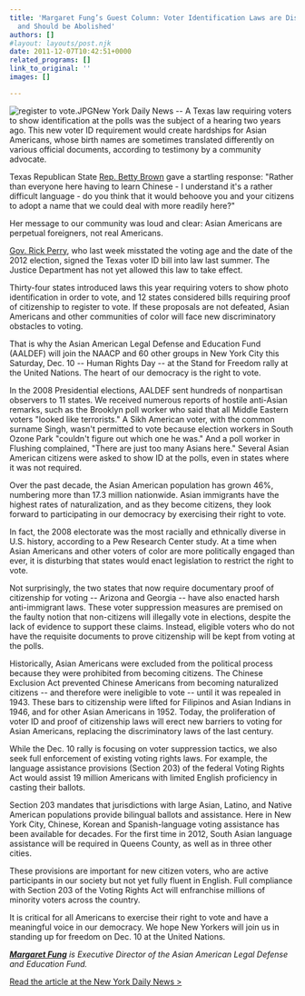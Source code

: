 ```yaml
---
title: 'Margaret Fung’s Guest Column: Voter Identification Laws are Discriminatory
  and Should be Abolished'
authors: []
#layout: layouts/post.njk
date: 2011-12-07T10:42:51+0000
related_programs: []
link_to_original: ''
images: []

---
```

![register to vote.JPG](/uploads/register%20to%20vote-thumb-240x179-265.jpg)New York Daily News -- A Texas law requiring voters to show identification at the polls was the subject of a hearing two years ago. This new voter ID requirement would create hardships for Asian Americans, whose birth names are sometimes translated differently on various official documents, according to testimony by a community advocate.

Texas Republican State [Rep. Betty Brown](http://www.nydailynews.com/topics/Betty+Brown "Betty Brown") gave a startling response: "Rather than everyone here having to learn Chinese - I understand it's a rather difficult language - do you think that it would behoove you and your citizens to adopt a name that we could deal with more readily here?"

Her message to our community was loud and clear: Asian Americans are perpetual foreigners, not real Americans.

[Gov. Rick Perry](http://www.nydailynews.com/topics/Rick+Perry "Rick Perry"), who last week misstated the voting age and the date of the 2012 election, signed the Texas voter ID bill into law last summer. The Justice Department has not yet allowed this law to take effect.

Thirty-four states introduced laws this year requiring voters to show photo identification in order to vote, and 12 states considered bills requiring proof of citizenship to register to vote. If these proposals are not defeated, Asian Americans and other communities of color will face new discriminatory obstacles to voting.

That is why the Asian American Legal Defense and Education Fund (AALDEF) will join the NAACP and 60 other groups in New York City this Saturday, Dec. 10 -- Human Rights Day -- at the Stand for Freedom rally at the United Nations. The heart of our democracy is the right to vote.

In the 2008 Presidential elections, AALDEF sent hundreds of nonpartisan observers to 11 states. We received numerous reports of hostile anti-Asian remarks, such as the Brooklyn poll worker who said that all Middle Eastern voters "looked like terrorists." A Sikh American voter, with the common surname Singh, wasn't permitted to vote because election workers in South Ozone Park "couldn't figure out which one he was." And a poll worker in Flushing complained, "There are just too many Asians here." Several Asian American citizens were asked to show ID at the polls, even in states where it was not required.

Over the past decade, the Asian American population has grown 46%, numbering more than 17.3 million nationwide. Asian immigrants have the highest rates of naturalization, and as they become citizens, they look forward to participating in our democracy by exercising their right to vote.

In fact, the 2008 electorate was the most racially and ethnically diverse in U.S. history, according to a Pew Research Center study. At a time when Asian Americans and other voters of color are more politically engaged than ever, it is disturbing that states would enact legislation to restrict the right to vote.

Not surprisingly, the two states that now require documentary proof of citizenship for voting -- Arizona and Georgia -- have also enacted harsh anti-immigrant laws. These voter suppression measures are premised on the faulty notion that non-citizens will illegally vote in elections, despite the lack of evidence to support these claims. Instead, eligible voters who do not have the requisite documents to prove citizenship will be kept from voting at the polls.

Historically, Asian Americans were excluded from the political process because they were prohibited from becoming citizens. The Chinese Exclusion Act prevented Chinese Americans from becoming naturalized citizens -- and therefore were ineligible to vote -- until it was repealed in 1943. These bars to citizenship were lifted for Filipinos and Asian Indians in 1946, and for other Asian Americans in 1952. Today, the proliferation of voter ID and proof of citizenship laws will erect new barriers to voting for Asian Americans, replacing the discriminatory laws of the last century.

While the Dec. 10 rally is focusing on voter suppression tactics, we also seek full enforcement of existing voting rights laws. For example, the language assistance provisions (Section 203) of the federal Voting Rights Act would assist 19 million Americans with limited English proficiency in casting their ballots.

Section 203 mandates that jurisdictions with large Asian, Latino, and Native American populations provide bilingual ballots and assistance. Here in New York City, Chinese, Korean and Spanish-language voting assistance has been available for decades. For the first time in 2012, South Asian language assistance will be required in Queens County, as well as in three other cities.

These provisions are important for new citizen voters, who are active participants in our society but not yet fully fluent in English. Full compliance with Section 203 of the Voting Rights Act will enfranchise millions of minority voters across the country.

It is critical for all Americans to exercise their right to vote and have a meaningful voice in our democracy. We hope New Yorkers will join us in standing up for freedom on Dec. 10 at the United Nations.

_<a title="Margaret Fung" href="https://www.nydailynews.com/topics/Margaret+Fung">**Margaret Fung**</a> is Executive Director of the Asian American Legal Defense and Education Fund._

[Read the article at the New York Daily News >](https://www.nydailynews.com/new-york/guest-columnist-margaret-fung-aaldef-voter-identification-laws-discriminatory-abolished-article-1.987552#ixzz1fxVdO7q1)
